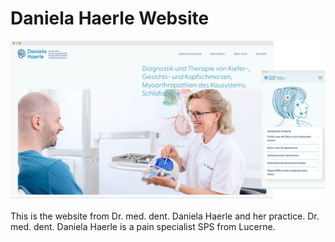 # Daniela Haerle Website

<img src="./public/readme/preview.png" width="600" style="margin: 0 auto 20px auto; display: block" />

This is the website from Dr. med. dent. Daniela Haerle and her practice.
Dr. med. dent. Daniela Haerle is a pain specialist SPS from Lucerne.